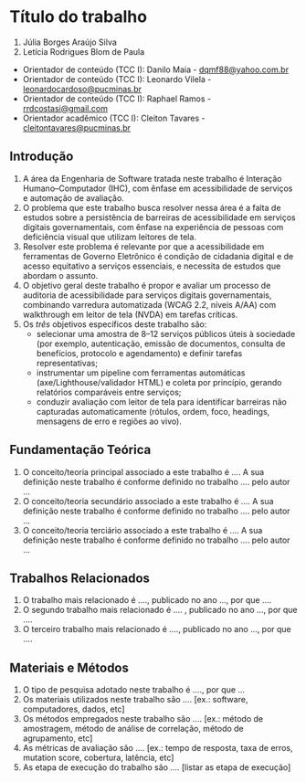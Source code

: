 # Título do trabalho

1. Júlia Borges Araújo Silva
1. Letícia Rodrigues Blom de Paula

* Orientador de conteúdo (TCC I): Danilo Maia - dqmf88@yahoo.com.br
* Orientador de conteúdo (TCC I): Leonardo Vilela - leonardocardoso@pucminas.br
* Orientador de conteúdo (TCC I): Raphael Ramos - rrdcostasi@gmail.com
* Orientador acadêmico (TCC I): Cleiton Tavares - cleitontavares@pucminas.br

## Introdução

1. A área da Engenharia de Software tratada neste trabalho é Interação Humano–Computador (IHC), com ênfase em acessibilidade de serviços e automação de avaliação.
1. O problema que este trabalho busca resolver nessa área é a falta de estudos sobre a persistência de barreiras de acessibilidade em serviços digitais governamentais, com ênfase na experiência de pessoas com deficiência visual que utilizam leitores de tela.
1. Resolver este problema é relevante por que a acessibilidade em ferramentas de Governo Eletrônico é condição de cidadania digital e de acesso equitativo a serviços essenciais, e necessita de estudos que abordam o assunto.
1. O objetivo geral deste trabalho é propor e avaliar um processo de auditoria de acessibilidade para serviços digitais governamentais, combinando varredura automatizada (WCAG 2.2, níveis A/AA) com walkthrough em leitor de tela (NVDA) em tarefas críticas.
1. Os *três* objetivos específicos deste trabalho são:
   - selecionar uma amostra de 8–12 serviços públicos úteis à sociedade (por exemplo, autenticação, emissão de documentos, consulta de benefícios, protocolo e agendamento) e definir tarefas representativas;
   - instrumentar um pipeline com ferramentas automáticas (axe/Lighthouse/validador HTML) e coleta por princípio, gerando relatórios comparáveis entre serviços;
   - conduzir avaliação com leitor de tela para identificar barreiras não capturadas automaticamente (rótulos, ordem, foco, headings, mensagens de erro e regiões ao vivo).

## Fundamentação Teórica

1. O conceito/teoria principal associado a este trabalho é ....  A sua definição neste trabalho  é conforme definido no trabalho .... pelo autor ...
1. O conceito/teoria secundário associado a este trabalho é ....  A sua definição neste trabalho é conforme definido no trabalho .... pelo autor ...
1. O conceito/teoria terciário associado a este trabalho é ....  A sua definição neste trabalho é conforme definido no trabalho .... pelo autor ...

## Trabalhos Relacionados

1. O trabalho mais relacionado é ...., publicado no ano ..., por que ....
1. O segundo trabalho mais relacionado é .... , publicado no ano ..., por que ....
1. O terceiro trabalho mais relacionado é ...., publicado no ano ...,  por que ....

## Materiais e Métodos

1. O tipo de pesquisa adotado neste trabalho é ...., por que ...
1. Os materiais utilizados neste trabalho são .... [ex.: software, computadores, dados, etc]
1. Os métodos empregados neste trabalho são .... [ex.: método de amostragem, método de análise de correlação, método de agrupamento, etc]
1. As métricas de avaliação são .... [ex.: tempo de resposta, taxa de erros, mutation score, cobertura, latência, etc]
1. As etapa de execução do trabalho são .... [listar as etapa de execução]
